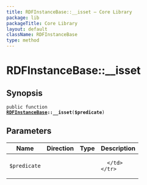 ```yaml
---
title: RDFInstanceBase::__isset — Core Library
package: lib
packageTitle: Core Library
layout: default
className: RDFInstanceBase
type: method
---
```


# RDFInstanceBase::__isset

## Synopsis

<code>public function <b><a href="RDFInstanceBase">RDFInstanceBase</a>::__isset</b>(<b>$predicate</b>)</code>

## Parameters

<table>
  <thead>
    <tr>
      <th>Name</th>
      <th>Direction</th>
      <th>Type</th>
      <th>Description</th>
    </tr>
  </thead>
  <tbody>
    <tr>
      <td><code>$predicate</code>
      <td><i></i></td>
      <td></td>
      <td>

      </td>
    </tr>
  </tbody>
</table>

